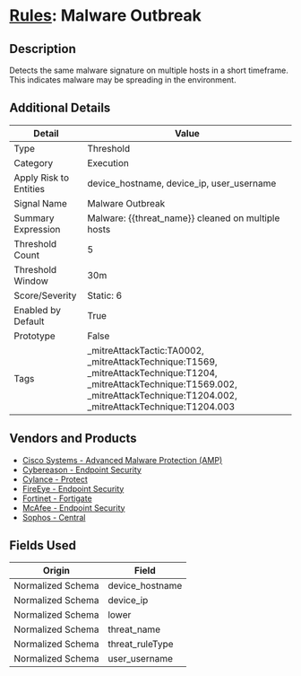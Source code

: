 # [Rules](README.md): Malware Outbreak

## Description
Detects the same malware signature on multiple hosts in a short timeframe. This indicates malware may be spreading in the environment.

## Additional Details
|Detail|Value|
|----|----|
|Type|Threshold|
|Category|Execution|
|Apply Risk to Entities|device_hostname, device_ip, user_username|
|Signal Name|Malware Outbreak|
|Summary Expression|Malware: {{threat_name}} cleaned on multiple hosts|
|Threshold Count|5|
|Threshold Window|30m|
|Score/Severity|Static: 6|
|Enabled by Default|True|
|Prototype|False|
|Tags|_mitreAttackTactic:TA0002, _mitreAttackTechnique:T1569, _mitreAttackTechnique:T1204, _mitreAttackTechnique:T1569.002, _mitreAttackTechnique:T1204.002, _mitreAttackTechnique:T1204.003|
## Vendors and Products
- [Cisco Systems - Advanced Malware Protection (AMP)](../products/7eaa4c44-5b7f-4d9e-8c1c-c4105c2b7506.md)
- [Cybereason - Endpoint Security](../products/12d00042-d90d-4055-a171-01a1f635a613.md)
- [Cylance - Protect](../products/60829f4a-7acb-47d1-ad23-8424fcf83dcb.md)
- [FireEye - Endpoint Security](../products/8c342fa0-4147-47c9-b574-965ad2eddafa.md)
- [Fortinet - Fortigate](../products/c57e2c85-4fc1-4fb7-8fa1-dbc5235231ad.md)
- [McAfee - Endpoint Security](../products/c91067a3-e972-4a73-ac14-75df12d49cc8.md)
- [Sophos - Central](../products/e5a708c9-82be-4df9-8ea0-07cac95abf2a.md)


## Fields Used

|Origin|Field|
|----|----|
|Normalized Schema|device_hostname|
|Normalized Schema|device_ip|
|Normalized Schema|lower|
|Normalized Schema|threat_name|
|Normalized Schema|threat_ruleType|
|Normalized Schema|user_username|



